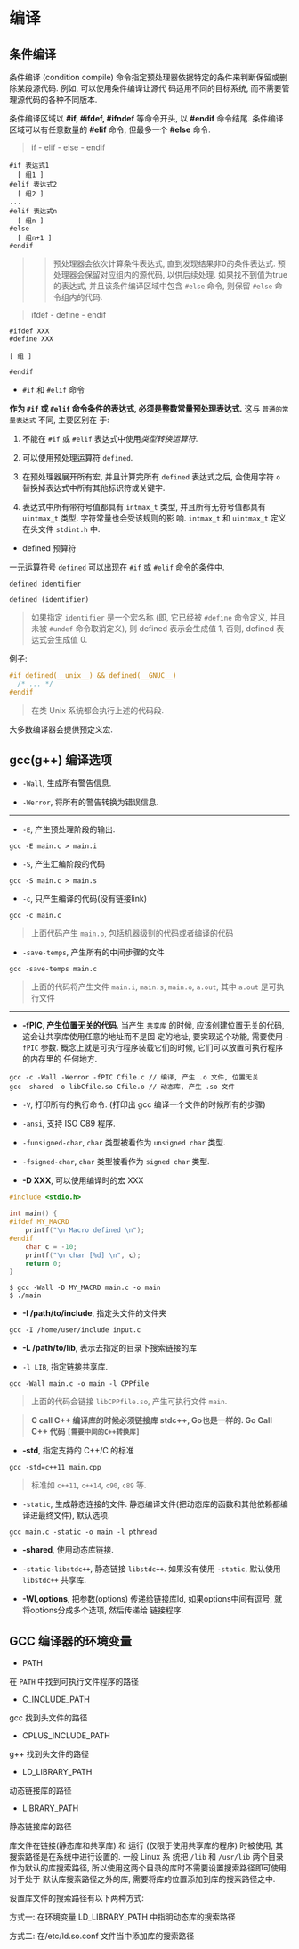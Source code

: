 # 编译

## 条件编译

条件编译 (condition compile) 命令指定预处理器依据特定的条件来判断保留或删除某段源代码. 例如, 可以使用条件编译让源代
码适用不同的目标系统, 而不需要管理源代码的各种不同版本.

条件编译区域以 **#if, #ifdef, #ifndef** 等命令开头, 以 **#endif** 命令结尾. 条件编译区域可以有任意数量的 **#elif** 
命令, 但最多一个 **#else** 命令.

> if - elif - else - endif

```
#if 表达式1
  [ 组1 ]
#elif 表达式2
  [ 组2 ]
...
#elif 表达式n
  [ 组n ]
#else
  [ 组n+1 ]
#endif
```

>> 预处理器会依次计算条件表达式, 直到发现结果非0的条件表达式. 预处理器会保留对应组内的源代码, 以供后续处理.
>> 如果找不到值为true的表达式, 并且该条件编译区域中包含 `#else` 命令, 则保留 `#else` 命令组内的代码.


> ifdef - define - endif

```
#ifdef XXX
#define XXX

[ 组 ]

#endif
```

- `#if` 和 `#elif` 命令 

**作为 `#if` 或 `#elif` 命令条件的表达式, 必须是整数常量预处理表达式.** 这与 `普通的常量表达式` 不同, 主要区别在
于:

1) 不能在 `#if` 或 `#elif` 表达式中使用*类型转换运算符*.

2) 可以使用预处理运算符 `defined`.

3) 在预处理器展开所有宏, 并且计算完所有 `defined` 表达式之后, 会使用字符 `o` 替换掉表达式中所有其他标识符或关键字.

4) 表达式中所有带符号值都具有 `intmax_t` 类型, 并且所有无符号值都具有 `uintmax_t` 类型. 字符常量也会受该规则的影
响. `intmax_t` 和 `uintmax_t` 定义在头文件 `stdint.h` 中.


- defined 预算符

一元运算符号 `defined` 可以出现在 `#if` 或 `#elif` 命令的条件中.

```
defined identifier

defined (identifier)
``` 

> 如果指定 `identifier` 是一个宏名称 (即, 它已经被 `#define` 命令定义, 并且未被 `#undef` 命令取消定义), 则
> defined 表示会生成值 1, 否则, defined 表达式会生成值 0.

例子:

```c
#if defined(__unix__) && defined(__GNUC__)
  /* ... */
#endif
```

> 在类 Unix 系统都会执行上述的代码段.

大多数编译器会提供预定义宏.


## gcc(g++) 编译选项

- `-Wall`, 生成所有警告信息.

- `-Werror`, 将所有的警告转换为错误信息.

---

- `-E`, 产生预处理阶段的输出.

```
gcc -E main.c > main.i
```

- `-S`, 产生汇编阶段的代码

```
gcc -S main.c > main.s
```

- `-c`, 只产生编译的代码(没有链接link)

```
gcc -c main.c
```

> 上面代码产生 `main.o`, 包括机器级别的代码或者编译的代码


- `-save-temps`, 产生所有的中间步骤的文件

```
gcc -save-temps main.c
``` 

> 上面的代码将产生文件 `main.i`, `main.s`, `main.o`, `a.out`, 其中 `a.out` 是可执行文件 

---

- **-fPIC, 产生位置无关的代码**. 当产生 `共享库` 的时候, 应该创建位置无关的代码, 这会让共享库使用任意的地址而不是固
定的地址, 要实现这个功能, 需要使用 `-fPIC` 参数. 概念上就是可执行程序装载它们的时候, 它们可以放置可执行程序的内存里的
任何地方.

```
gcc -c -Wall -Werror -fPIC Cfile.c // 编译, 产生 .o 文件, 位置无关
gcc -shared -o libCfile.so Cfile.o // 动态库, 产生 .so 文件
```

- `-V`, 打印所有的执行命令. (打印出 gcc 编译一个文件的时候所有的步骤) 


- `-ansi`, 支持 ISO C89 程序.

- `-funsigned-char`, `char` 类型被看作为 `unsigned char` 类型.

- `-fsigned-char`, `char` 类型被看作为 `signed char` 类型.


- **-D XXX**, 可以使用编译时的宏 XXX

```c
#include <stdio.h>

int main() {
#ifdef MY_MACRD
    printf("\n Macro defined \n");
#endif
    char c = -10;
    printf("\n char [%d] \n", c);
    return 0;
}
```

```
$ gcc -Wall -D MY_MACRD main.c -o main
$ ./main
```

- **-I /path/to/include**, 指定头文件的文件夹

```
gcc -I /home/user/include input.c
```

- **-L /path/to/lib**, 表示去指定的目录下搜索链接的库

- `-l LIB`, 指定链接共享库.

```
gcc -Wall main.c -o main -l CPPfile
```

> 上面的代码会链接 `libCPPfile.so`, 产生可执行文件 `main`.

> **C call C++ 编译库的时候必须链接库 stdc++, Go也是一样的. Go Call C++ 代码 `[需要中间的C++转换库]`**


- **-std**, 指定支持的 C++/C 的标准

```
gcc -std=c++11 main.cpp
```

> 标准如 `c++11`, `c++14`, `c90`, `c89` 等.


- `-static`, 生成静态连接的文件. 静态编译文件(把动态库的函数和其他依赖都编译进最终文件), 默认选项.

```
gcc main.c -static -o main -l pthread
```

- **-shared**, 使用动态库链接.

- `-static-libstdc++`, 静态链接 `libstdc++`. 如果没有使用 `-static`, 默认使用 `libstdc++` 共享库.


- **-Wl,options**, 把参数(options) 传递给链接库ld, 如果options中间有逗号, 就将options分成多个选项, 然后传递给
链接程序.



## GCC 编译器的环境变量

- PATH

在 `PATH` 中找到可执行文件程序的路径


- C_INCLUDE_PATH

gcc 找到头文件的路径  


- CPLUS_INCLUDE_PATH

g++ 找到头文件的路径


- LD_LIBRARY_PATH

动态链接库的路径


- LIBRARY_PATH

静态链接库的路径

库文件在链接(静态库和共享库) 和 运行 (仅限于使用共享库的程序) 时被使用, 其搜索路径是在系统中进行设置的. 一般 Linux 系
统把 `/lib` 和 `/usr/lib` 两个目录作为默认的库搜索路径, 所以使用这两个目录的库时不需要设置搜索路径即可使用. 对于处于
默认库搜索路径之外的库, 需要将库的位置添加到库的搜索路径之中. 

设置库文件的搜索路径有以下两种方式:

方式一: 在环境变量 LD_LIBRARY_PATH 中指明动态库的搜索路径

方式二: 在/etc/ld.so.conf 文件当中添加库的搜索路径